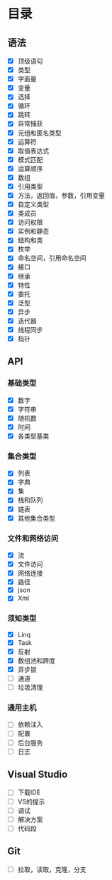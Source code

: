 # 目录
## 语法

- [x] 顶级语句
- [x] 类型
- [x] 字面量
- [x] 变量
- [x] 选择
- [x] 循环
- [x] 跳转
- [x] 异常捕获
- [x] 元组和匿名类型
- [x] 运算符
- [x] 取值表达式
- [x] 模式匹配
- [x] 运算顺序
- [x] 数组
- [x] 引用类型
- [x] 方法，返回值，参数，引用变量 
- [x] 自定义类型
- [x] 类成员
- [x] 访问权限
- [x] 实例和静态
- [x] 结构和类
- [x] 枚举
- [x] 命名空间，引用命名空间
- [x] 接口
- [x] 继承
- [x] 特性
- [x] 委托
- [x] 泛型
- [x] 异步
- [x] 迭代器
- [x] 线程同步
- [x] 指针

## API

### 基础类型 

- [x] 数字
- [x] 字符串
- [x] 随机数
- [x] 时间
- [x] 各类型基类

### 集合类型

- [x] 列表
- [x] 字典
- [x] 集
- [x] 栈和队列
- [x] 链表
- [x] 其他集合类型

### 文件和网络访问

- [x] 流
- [x] 文件访问
- [x] 网络连接
- [x] 路径
- [x] json
- [x] Xml

### 须知类型

- [x] Linq
- [x] Task
- [x] 反射
- [x] 数组池和跨度
- [x] 异步锁
- [ ] 通道
- [ ] 垃圾清理

### 通用主机

- [ ] 依赖注入
- [ ] 配置
- [ ] 后台服务
- [ ] 日志

## Visual Studio

- [ ] 下载IDE
- [ ] VS的提示
- [ ] 调试
- [ ] 解决方案
- [ ] 代码段

## Git

- [ ] 拉取，读取，克隆，分支 